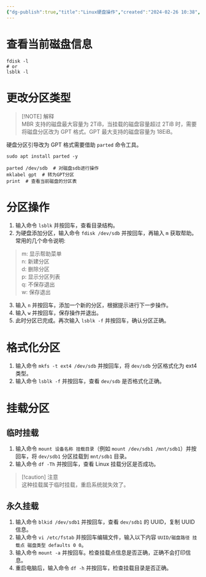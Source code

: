 ```yaml
---
{"dg-publish":true,"title":"Linux硬盘操作","created":"2024-02-26 10:38","updated":"2024-02-26 10:38","tags":["linux"],"permalink":"/Engineering Wiki/Linux硬盘操作/","dgPassFrontmatter":true,"noteIcon":"1"}
---
```



# 查看当前磁盘信息

```shell
fdisk -l
# or
lsblk -l
```

# 更改分区类型

> [!NOTE] 解释  
> MBR 支持的磁盘最大容量为 2TiB，当挂载的磁盘容量超过 2TiB 时，需要将磁盘分区改为 GPT 格式。GPT 最大支持的磁盘容量为 18EiB。

硬盘分区引导改为 GPT 格式需要借助 `parted` 命令工具。

```shell
sudo apt install parted -y

parted /dev/sdb  # 对磁盘sdb进行操作
mklabel gpt  # 转为GPT分区
print  # 查看当前磁盘的分区表
```

# 分区操作

1. 输入命令 `lsblk` 并按回车，查看目录结构。
2. 为硬盘添加分区，输入命令 `fdisk /dev/sdb` 并按回车，再输入 `m` 获取帮助。  
	常用的几个命令说明:  
> m: 显示帮助菜单  
> n: 新建分区  
> d: 删除分区  
> p: 显示分区列表  
> q: 不保存退出  
> w: 保存退出  
3. 输入 `n` 并按回车，添加一个新的分区，根据提示进行下一步操作。
4. 输入 `w` 并按回车，保存操作并退出。
5. 此时分区已完成。再次输入 `lsblk -f` 并按回车，确认分区正确。

# 格式化分区

1. 输入命令 `mkfs -t ext4 /dev/sdb` 并按回车，将 `dev/sdb` 分区格式化为 ext4 类型。
2. 输入命令 `lsblk -f` 并按回车，查看 `dev/sdb` 是否格式化正确。

# 挂载分区

## 临时挂载

1. 输入命令 `mount 设备名称 挂载目录`（例如 `mount /dev/sdb1 /mnt/sdb1`）并按回车，将 `dev/sdb1` 分区挂载到 `mnt/sdb1` 目录。
2. 输入命令 `df -Th` 并按回车，查看 Linux 挂载分区是否成功。

> [!caution] 注意  
> 这种挂载属于临时挂载，重启系统就失效了。

## 永久挂载

1. 输入命令 `blkid /dev/sdb1` 并按回车，查看 `dev/sdb1` 的 UUID，复制 UUID 信息。
2. 输入命令 `vi /etc/fstab` 并按回车编辑文件，输入以下内容 `UUID/磁盘路径 挂载点 磁盘类型 defaults 0 0`。
3. 输入命令 `mount -a` 并按回车。检查挂载点信息是否正确，正确不会打印信息。
4. 重启电脑后，输入命令 `df -h` 并按回车，检查挂载目录是否正确。